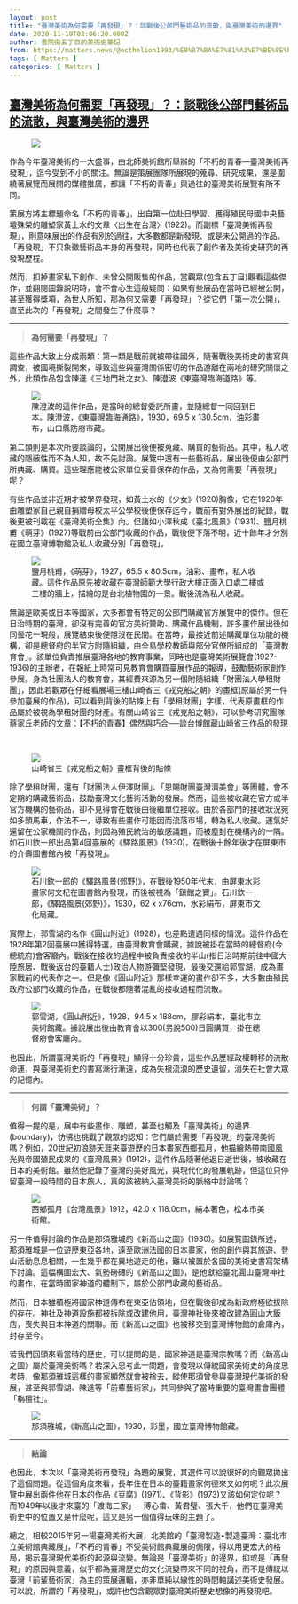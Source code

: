 ```yaml
---
layout: post
title: "臺灣美術為何需要「再發現」？：談戰後公部門藝術品的流散，與臺灣美術的邊界"
date: 2020-11-19T02:06:20.000Z
author: 書院街五丁目的美術史筆記
from: https://matters.news/@ecthelion1993/%E8%87%BA%E7%81%A3%E7%BE%8E%E8%A1%93%E7%82%BA%E4%BD%95%E9%9C%80%E8%A6%81-%E5%86%8D%E7%99%BC%E7%8F%BE-%E8%AB%87%E6%88%B0%E5%BE%8C%E5%85%AC%E9%83%A8%E9%96%80%E8%97%9D%E8%A1%93%E5%93%81%E7%9A%84%E6%B5%81%E6%95%A3-%E8%88%87%E8%87%BA%E7%81%A3%E7%BE%8E%E8%A1%93%E7%9A%84%E9%82%8A%E7%95%8C-bafyreiezcskmisnzna6daiabidcrhcrqgia3cvf4tyu4ouyjrktiqvei5e
tags: [ Matters ]
categories: [ Matters ]
---
```

<!--1605751580000-->
[臺灣美術為何需要「再發現」？：談戰後公部門藝術品的流散，與臺灣美術的邊界](https://matters.news/@ecthelion1993/%E8%87%BA%E7%81%A3%E7%BE%8E%E8%A1%93%E7%82%BA%E4%BD%95%E9%9C%80%E8%A6%81-%E5%86%8D%E7%99%BC%E7%8F%BE-%E8%AB%87%E6%88%B0%E5%BE%8C%E5%85%AC%E9%83%A8%E9%96%80%E8%97%9D%E8%A1%93%E5%93%81%E7%9A%84%E6%B5%81%E6%95%A3-%E8%88%87%E8%87%BA%E7%81%A3%E7%BE%8E%E8%A1%93%E7%9A%84%E9%82%8A%E7%95%8C-bafyreiezcskmisnzna6daiabidcrhcrqgia3cvf4tyu4ouyjrktiqvei5e)
------

<div>
<figure class="image"><img src="https://assets.matters.news/embed/71b49dda-6d8b-4af9-9faf-1d90b60437c4.jpeg" data-asset-id="71b49dda-6d8b-4af9-9faf-1d90b60437c4" referrerpolicy="no-referrer"><figcaption><span></span></figcaption></figure><p>作為今年臺灣美術的一大盛事，由北師美術館所舉辦的「不朽的青春—臺灣美術再發現」，迄今受到不小的關注。無論是策展團隊所展現的蒐尋、研究成果，還是圍繞著展覽而展開的媒體推廣，都讓「不朽的青春」與過往的臺灣美術展覽有所不同。</p><p>策展方將主標題命名「不朽的青春」，出自第一位赴日學習、獲得殖民母國中央藝壇殊榮的雕塑家黃土水的文章〈出生在台灣〉(1922)。而副標「臺灣美術再發現」，則意味展出的作品有別於過往，大多數都是新發現、或是未公開過的作品。「再發現」不只象徵藝術品本身的再發現，同時也代表了創作者及美術史研究的再發現歷程。</p><p>然而，扣掉畫家私下創作、未曾公開販售的作品，當觀眾(包含五丁目)觀看這些傑作，並翻閱圖錄說明時，會不會心生這般疑問：如果有些展品在當時已經被公開，甚至獲得獎項，為世人所知，那為何又需要「再發現」？從它們「第一次公開」，直至此次的「再發現」之間發生了什麼事？</p><hr><blockquote><strong>為何需要「再發現」？</strong></blockquote><p>這些作品大致上分成兩類：第一類是戰前就被帶往國外，隨著戰後美術史的書寫與調查，被國境撕裂開來，導致這些與臺灣關係密切的作品游離在兩地的研究關懷之外，此類作品包含陳進《三地門社之女》、陳澄波《東臺灣臨海道路》等。</p><figure class="image"><img src="https://assets.matters.news/embed/ae3abfb1-8993-43f0-b123-3fef1ad50ad7.png" data-asset-id="ae3abfb1-8993-43f0-b123-3fef1ad50ad7" referrerpolicy="no-referrer"><figcaption><span>陳澄波的這件作品，是當時的總督委託所畫，並隨總督一同回到日本。陳澄波，《東臺灣臨海通路》，1930，69.5 x 130.5cm，油彩畫布，山口縣防府市藏。</span></figcaption></figure><p>第二類則是本次所要談論的，公開展出後便被蒐藏、購買的藝術品。其中，私人收藏的隱蔽性而不為人知，故不先討論。展覽中還有一些藝術品，展出後便由公部門所典藏、購買。這些理應能被公家單位妥善保存的作品，又為何需要「再發現」呢？</p><p>有些作品並非近期才被學界發現，如黃土水的《少女》(1920)胸像，它在1920年由雕塑家自己親自捐贈母校太平公學校後便保存迄今，戰前有對外展出的紀錄，戰後更被刊載在《臺灣美術全集》內。但諸如小澤秋成《臺北風景》(1931)、鹽月桃甫《萌芽》(1927)等戰前由公部門收藏的作品，戰後便下落不明，近十餘年才分別在國立臺灣博物館及私人收藏分別「再發現」。</p><figure class="image"><img src="https://assets.matters.news/embed/68853492-57cd-47cc-ac92-13d3fec05fee.jpeg" data-asset-id="68853492-57cd-47cc-ac92-13d3fec05fee" referrerpolicy="no-referrer"><figcaption><span>鹽月桃甫，《萌芽》，1927，65.5 x 80.5cm，油彩、畫布，私人收藏。這件作品原先被收藏在臺灣師範大學行政大樓正面入口處二樓或三樓的牆上，描繪的是台北植物園的一景。戰後流為私人收藏。</span></figcaption></figure><p>無論是歐美或日本等國家，大多都會有特定的公部門購藏官方展覽中的傑作。但在日治時期的臺灣，卻沒有完善的官方美術贊助、購藏作品機制，許多畫作展出後如同曇花一現般，展覽結束後便隱沒在民間。在當時，最接近前述購藏單位功能的機構，卻是總督府的半官方附隨組織，由全島學校教師與部分官僚所組成的「臺灣教育會」。該單位負責推展臺灣各地的教育事業，同時也是臺灣美術展覽會(1927-1936)的主辦者，在報紙上時常可見教育會購買臺展作品的報導，鼓勵藝術家創作參展。身為社團法人的教育會，其經費來源為另一個附隨組織「財團法人學租財團」，因此若觀眾在仔細看展場三樓山崎省三《戎克船之朝》的畫框(原屬於另一件參加臺展的作品)，可以看到背後的貼條上有「學租財團」字樣，代表原畫框的作品屬於被視為學租財團的財產。有關山崎省三《戎克船之朝》，可以參考研究團隊蔡家丘老師的文章：<a href="https://arthistorystrolls.com/2020/10/22/%E3%80%90%E4%B8%8D%E6%9C%BD%E7%9A%84%E9%9D%92%E6%98%A5%E3%80%91%E5%81%B6%E7%84%B6%E8%88%87%E5%B7%A7%E5%90%88%E2%94%80%E2%94%80%E8%AB%87%E5%8F%B0%E5%8D%9A%E9%A4%A8%E8%97%8F%E5%B1%B1%E5%B4%8E%E7%9C%81/" target="_blank">【不朽的青春】偶然與巧合──談台博館藏山崎省三作品的發現</a></p><p><br></p><figure class="image"><img src="https://assets.matters.news/embed/e3dd77d8-8912-451d-8ce2-029f3f8b5b44.jpeg" data-asset-id="e3dd77d8-8912-451d-8ce2-029f3f8b5b44" referrerpolicy="no-referrer"><figcaption><span>山崎省三《戎克船之朝》畫框背後的貼條</span></figcaption></figure><p>除了學租財團，還有「財團法人伊澤財團」、「恩賜財團臺灣濟美會」等團體，會不定期的購藏藝術品，鼓勵臺灣文化藝術活動的發展。然而，這些被收藏在官方或半官方機構的藝術品，卻不見得會在戰後由後繼單位接收。由於各部門的接收狀況宛如多頭馬車，作法不一，導致有些畫作可能因而流落市場，轉為私人收藏。運氣好還留在公家機關的作品，則因為殖民統治的敏感議題，而被塵封在機構內的一隅。如石川欽一郎出品第4回臺展的《驛路風景》(1930)，在戰後十餘年後才在屏東市的介壽圖書館內被「再發現」。</p><figure class="image"><img src="https://assets.matters.news/embed/f016e473-2040-412d-8dc0-ab1424828ebc.jpeg" data-asset-id="f016e473-2040-412d-8dc0-ab1424828ebc" referrerpolicy="no-referrer"><figcaption><span>石川欽一郎的《驛路風景(郊野)》，在戰後1950年代末，由屏東水彩畫家何文杞在圖書館內發現，而後被視為「鎮館之寶」。石川欽一郎，《驛路風景(郊野)》，1930，62 x x76cm，水彩絹布，屏東市文化局藏。</span></figcaption></figure><p>實際上，郭雪湖的名作《圓山附近》(1928)，也差點遭遇同樣的情況。這件作品在1928年第2回臺展中獲得特選，由臺灣教育會購藏，據說被掛在當時的總督府(今總統府)會客廳內。戰後在接收的過程中被負責接收的半山(指日治時期前往中國大陸旅居、戰後返台的臺籍人士)政治人物游彌堅發現，最後交還給郭雪湖，成為畫家戰前的代表作之一。但是像《圓山附近》那樣幸運的畫作卻不多，大多數由殖民政府公部門收藏的作品，在戰後都隨著混亂的接收過程而流散。</p><figure class="image"><img src="https://assets.matters.news/embed/c1a20ee7-fc3b-47f4-8b27-5c57a7aa55c2.jpeg" data-asset-id="c1a20ee7-fc3b-47f4-8b27-5c57a7aa55c2" referrerpolicy="no-referrer"><figcaption><span>郭雪湖，《圓山附近》，1928，94.5 x 188cm，膠彩絹本，臺北市立美術館藏。據說展出後由教育會以300(另說500)日圓購買，掛在總督府會客廳內。</span></figcaption></figure><p>也因此，所謂臺灣美術的「再發現」顯得十分珍貴，這些作品歷經政權轉移的流散命運，與臺灣美術史的書寫漸行漸遠，成為失根流浪的歷史遺留，消失在社會大眾的記憶內。</p><hr><blockquote><strong>何謂「臺灣美術」？</strong></blockquote><p>值得一提的是，展中有些畫作、雕塑，甚至也觸及「臺灣美術」的邊界(boundary)，彷彿也挑戰了觀眾的認知：它們屬於需要「再發現」的臺灣美術嗎？例如，20世紀初浪跡天涯來臺遊歷的日本畫家西鄉孤月，他描繪熱帶南國風光與帝國殖民成果的《臺灣風景》(1912)，這件作品隨著他返日逝世後，被收藏在日本的美術館。雖然他記錄了臺灣的美好風光，與現代化的發展軌跡，但這位只停留臺灣一段時間的日本旅人，真的該被納入臺灣美術的脈絡中討論嗎？</p><figure class="image"><img src="https://assets.matters.news/embed/483d459c-7e52-4c77-83c5-8f1360ff771b.jpeg" data-asset-id="483d459c-7e52-4c77-83c5-8f1360ff771b" referrerpolicy="no-referrer"><figcaption><span>西鄉孤月《台灣風景》1912，42.0 x 118.0cm，絹本著色，松本市美術館。</span></figcaption></figure><p>另一件值得討論的作品是那須雅城的《新高山之圖》(1930)。如展覽圖錄所述，那須雅城是一位遊歷東亞各地，遠至歐洲法國的日本畫家，他的創作與其旅遊、登山活動息息相關，一生幾乎都在異地遊走的他，難以被置於各國的美術史書寫架構下討論。這幅構圖宏大、氣勢磅礡的《新高山之圖》，是他獻給臺北圓山臺灣神社的畫作，在當時國家神道的體制下，屬於公部門收藏的藝術品。</p><p>然而，日本雖積極將國家神道傳布在東亞佔領地，但在戰後卻成為新政府極欲拔除的存在。神社及神道設施都被拆除或改建他用，臺灣神社後來被改建為圓山大飯店，喪失與日本神道的關聯。而《新高山之圖》也被移交到臺灣博物館的倉庫內，封存至今。</p><p>若我們回頭來看當時的歷史，可以提問的是，國家神道是臺灣宗教嗎？而《新高山之圖》屬於臺灣美術嗎？若深入思考此一問題，會發現以傳統國家美術史的角度思考時，像那須雅城這樣的畫家顯然就會被捨去，縱使那須曾參與臺灣現代美術的發展，甚至與郭雪湖、陳進等「前輩藝術家」，共同參與了當時重要的臺灣畫會團體「栴檀社」。</p><figure class="image"><img src="https://assets.matters.news/embed/4343fe86-f37f-44ea-9c99-5231637bdc86.jpeg" data-asset-id="4343fe86-f37f-44ea-9c99-5231637bdc86" referrerpolicy="no-referrer"><figcaption><span>那須雅城，《新高山之圖》，1930，彩墨，國立臺灣博物館藏。</span></figcaption></figure><hr><blockquote><strong>結論</strong></blockquote><p>也因此，本次以「臺灣美術再發現」為題的展覽，其選件可以說很好的向觀眾拋出了這個問題。從這個角度來看，長年住在日本的臺籍畫家何德來又如何呢？此次展覽中展出兩件他在日本的作品《豆腐》(1971)、《背影》(1973)又該如何定位呢？而1949年以後才來臺的「渡海三家」－溥心畬、黃君璧、張大千，他們在臺灣美術史中的位置又是什麼呢，這又是另一個值得玩味的主題了。</p><p>總之，相較2015年另一場臺灣美術大展，北美館的「臺灣製造•製造臺灣：臺北市立美術館典藏展」，「不朽的青春」不受美術館典藏展的侷限，得以用更宏大的格局，揭示臺灣現代美術的起源與流變。無論是「臺灣美術」的邊界，抑或是「再發現」的原因與意義，似乎都為臺灣歷史的文化流變帶來不同的視角，而不是傳統以臺灣「前輩藝術家」為主的策展邏輯，亦非單純以線性的時間軸講述美術史發展。可以說，所謂的「再發現」，或許也包含觀眾對臺灣美術歷史想像的再發現吧。</p>
</div>
